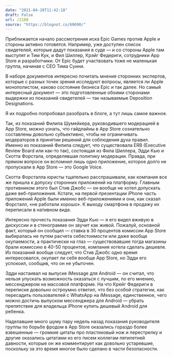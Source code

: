 ```yaml
---
date: "2021-04-28T11:42:18"
draft: False
url: /2180
source: "https://blognot.co/60690/"
---
```


Приближается начало рассмотрения иска Epic Games против Apple и стороны активно готовятся. Например, уже доступен список свидетелей, которые дадут показания в суде — и со стороны Apple там выступят и Тим Кук, и Фил Шиллер, Крэйг Федериги, сотрудники App Store и разработчики. От Epic будет участвовать тоже не маленькая группа, начиная с CEO Тима Суини. 

В наборе документов интересно почитать мнения сторонних экспертов, которые с разных точек зрения исследуют вопросы, является ли Apple монополистом, каково состояние бизнеса Epic и так далее. Но самый интересный документ — это подготовленные обоими сторонами выдержки из показаний свидетелей — так называемые Deposition Designations. 

Я их подробно попробовал разобрать в блоге, а тут лишь самое важное.

Так, из показаний Филипа Шумейкера, руководившего модерацией в App Store, можно узнать, что гайдлайны в App Store сознательно составлены довольно субъективно, чтобы не ограничивать модераторов в принятии решений для соблюдения духа правил. Именно из показаний Филипа следует, что существовала ERB (Executive Review Board или как-то так), состоящая из Фила Шиллера, Эдди Кью и Скотта Форстала, определявшая политику модерации. Правда, при прямом вопросе он вспомнил лишь одно приложение, которое долго не пропускали в App Store — это Google Voice.

Скотта Форсталла юристы тщательно расспрашивали, как компания все же пришла к допуску сторонних приложений на платформу. Главным противником этого был Стив Джобс — он вообще не хотел допускать даже веб-приложения. Кстати, на первой презентации iPhone часть приложений Apple были именно веб-приложениями и они, как сказал Форсталл, «не работали хорошо». К выходу смартфона в продажу их переписали в нативном виде. 

Интересно прочесть показания Эдди Кью — я его видел вживую в дискуссии и в стенограмме он звучит как живой. Пожалуй, основной факт, который он сообщил — ставка в 30 процентов комиссии App Store выбиралась не путем расчета себестоимости или даже вообще окупаемости, а практически на глаз — существовавшие тогда магазины брали комиссию в 40-50 процентов, компания хотела сделать дешевле. Из показаний вообще следует, что Стив Джобс одно время интересовался, окупает ли себя вообще App Store, но Эдди его успокоил, сообщив, что он не убыточен. 

Эдди настаивал на выпуске iMessage для Android — он считал, что нельзя упускать возможность оказаться с лучшим, по его мнению, мессенджером на массовой платформе. На что Крейг Федериги в переписке довольно остроумно ответил, что без особой стратегии, как пересадить пользователей с WhatsApp на iMessage, единственное, чего можно достичь выпуском мессенджера для Android — убрать препятствие для владельца iPhone купить дешевый Android для ребенка.

Наделавшие много шуму пару недель назад показания руководителя группы по борьбе фродом в App Store оказались гораздо более взвешенные — громкие цитаты про пластиковый нож и перестрелку и другие оказались цитатами из его писем коллегам пятилетней давности, которые он же комментирует как довольно устаревшие, поскольку за это время многое было сделано в части безопасности.
